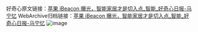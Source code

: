 好奇心原文链接：[苹果 iBeacon 曝光，智能家居才是切入点_智能_好奇心日报-马宁忆](https://www.qdaily.com/articles/1457.html)
WebArchive归档链接：[苹果 iBeacon 曝光，智能家居才是切入点_智能_好奇心日报-马宁忆](http://web.archive.org/web/20171018153423/http://www.qdaily.com/articles/1457.html)
![image](http://ww3.sinaimg.cn/large/007d5XDply1g3v4fmohbfj30u02ne4qp)